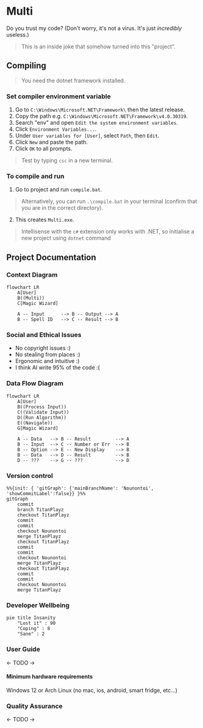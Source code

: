 # Multi
Do you trust my code? (Don't worry, it's not a virus. It's just *incredibly* useless.)

> This is an inside joke that somehow turned into this "project".

## Compiling 

> You need the dotnet framework installed.

### Set compiler environment variable
1. Go to `C:\Windows\Microsoft.NET\Framework\` then the latest release.
2. Copy the path e.g. `C:\Windows\Microsoft.NET\Framework\v4.0.30319`.
3. Search "env" and open `Edit the system environment variables`.
4. Click `Environment Variables...`.
5. Under `User variables for [User]`, select `Path`, then `Edit`.
6. Click `New` and paste the path.
7. Click `OK` to all prompts.

> Test by typing `csc` in a new terminal.

### To compile and run
1. Go to project and run `compile.bat`.
> Alternatively, you can run `.\compile.bat` in your terminal (confirm that you are in the correct directory).
2. This creates `Multi.exe`.

> Intellisense with the `c#` extension only works with .NET, so initialise a new project using `dotnet` command


## Project Documentation

### Context Diagram
```mermaid
flowchart LR
    A[User]
    B((Multi))
    C[Magic Wizard]

    A -- Input      --> B -- Output --> A
    B -- Spell ID   --> C -- Result --> B
```

### Social and Ethical Issues
- No copyright issues :)
- No stealing from places :)
- Ergonomic and intuitive :)
- I think AI write 95% of the code :(

### Data Flow Diagram
```mermaid
flowchart LR
    A[User]
    B((Process Input))
    C((Validate Input))
    D((Run Algorithm))
    E((Navigate))
    G[Magic Wizard]

    A -- Data   --> B -- Result         --> A
    B -- Input  --> C -- Number or Err  --> B
    B -- Option --> E -- New Display    --> B
    B -- Data   --> D -- Result         --> B
    D -- ???    --> G -- ???            --> D
```

### Version control
```mermaid
%%{init: { 'gitGraph': {'mainBranchName': 'Nounontoi', 'showCommitLabel':false}} }%%
gitGraph
    commit
    branch TitanPlayz
    checkout TitanPlayz
    commit
    commit
    checkout Nounontoi
    merge TitanPlayz
    checkout TitanPlayz
    commit
    commit
    checkout Nounontoi
    merge TitanPlayz
    checkout TitanPlayz
    commit
    commit
    checkout Nounontoi
    merge TitanPlayz
```

### Developer Wellbeing
```mermaid
pie title Insanity
    "Lost it" : 90
    "Coping" : 8
    "Sane" : 2
```

### User Guide
<- TODO ->

#### Minimum hardware requirements
Windows 12 or Arch Linux (no mac, ios, android, smart fridge, etc...)

### Quality Assurance
<- TODO ->